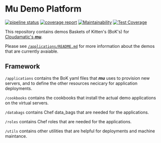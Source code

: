 # Mu Demo Platform


[![pipeline status](https://gitlab.com/cloudamatic/mu/mu_demo_platform/badges/master/pipeline.svg)](https://gitlab.com/cloudamatic/mu/mu_demo_platform/commits/master) [![coverage report](https://gitlab.com/cloudamatic/mu/mu_demo_platform/badges/master/coverage.svg)](https://gitlab.com/cloudamatic/mu/mu_demo_platform/commits/master) [![Maintainability](https://api.codeclimate.com/v1/badges/9bdfaf3844413c136ad7/maintainability)](https://codeclimate.com/github/cloudamatic/mu_demo_platform/maintainability) [![Test Coverage](https://api.codeclimate.com/v1/badges/9bdfaf3844413c136ad7/test_coverage)](https://codeclimate.com/github/cloudamatic/mu_demo_platform/test_coverage)

This repository contains demos Baskets of Kitten's (BoK's) for [Cloudamatic's ***mu***](https://github.com/cloudamatic/mu).

Please see [`/applications/README.md`](./applications/README.md) for more information about the demos that are currently avaiable.

## Framework
`/applications` contains the BoK yaml files that ***mu*** uses to provision new servers, and to define the other resources necicary for application deployments.

`/cookbooks` contains the cookbooks that install the actual demo applications on the virtual servers.

`/databags` contains Chef data_bags that are needed for the applications.

`/roles` contains Chef roles that are needed for the applications.

`/utils` contains other utilities that are helpful for deployments and machine maintance.